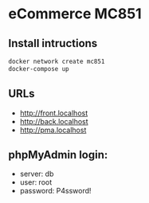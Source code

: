 # eCommerce MC851

## Install intructions
```bash
docker network create mc851
docker-compose up
```

## URLs
 -  http://front.localhost
 -  http://back.localhost
 -  http://pma.localhost

## phpMyAdmin login:
 -  server:   db
 -  user:     root
 -  password: P4ssword!